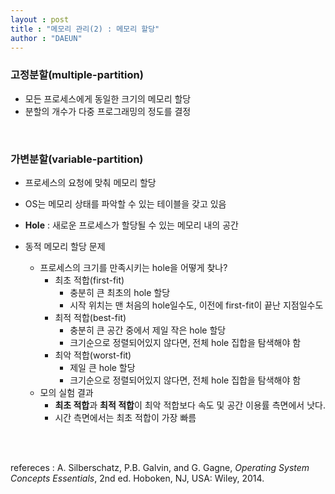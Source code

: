 ```yaml
---
layout : post
title : "메모리 관리(2) : 메모리 할당"
author : "DAEUN"
---
```


### 고정분할(multiple-partition)

- 모든 프로세스에게 동일한 크기의 메모리 할당
- 분할의 개수가 다중 프로그래밍의 정도를 결정

<br>

### 가변분할(variable-partition)

- 프로세스의 요청에 맞춰 메모리 할당
- OS는 메모리 상태를 파악할 수 있는 테이블을 갖고 있음
- **Hole** : 새로운 프로세스가 할당될 수 있는 메모리 내의 공간


- 동적 메모리 할당 문제
	- 프로세스의 크기를 만족시키는 hole을 어떻게 찾나?
		- 최초 적합(first-fit)
			- 충분히 큰 최초의 hole 할당
			- 시작 위치는 맨 처음의 hole일수도, 이전에 first-fit이 끝난 지점일수도
		- 최적 적합(best-fit)
			- 충분히 큰 공간 중에서 제일 작은 hole 할당
			- 크기순으로 정렬되어있지 않다면, 전체 hole 집합을 탐색해야 함
		- 최악 적합(worst-fit)
			- 제일 큰 hole 할당
			- 크기순으로 정렬되어있지 않다면, 전체 hole 집합을 탐색해야 함
	- 모의 실험 결과
		- **최초 적합**과 **최적 적합**이 최악 적합보다 속도 및 공간 이용률 측면에서 낫다.
		- 시간 측면에서는 최초 적합이 가장 빠름

<br><br>

refereces : A. Silberschatz, P.B. Galvin, and G. Gagne, _Operating System Concepts Essentials_, 2nd ed. Hoboken, NJ, USA: Wiley, 2014.